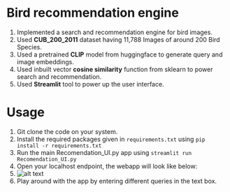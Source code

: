 # Bird recommendation engine

1. Implemented a search and recommendation engine for bird images.
2. Used **CUB_200_2011** dataset having 11,788 Images of around 200 Bird Species.
3. Used a pretrained **CLIP** model from huggingface to generate query and image embeddings.
4. Used inbuilt vector **cosine similarity** function from sklearn to power search and recommendation.
5. Used **Streamlit** tool to power up the user interface.

# Usage

1. Git clone the code on your system.
2. Install the required packages given in `requirements.txt` using `pip install -r requirements.txt`
3. Run the main Recomendation_UI.py app using `streamlit run Recomendation_UI.py`
4. Open your localhost endpoint, the webapp will look like below:
5. ![alt text]('UI_SS.png')
6. Play around with the app by entering different queries in the text box.

